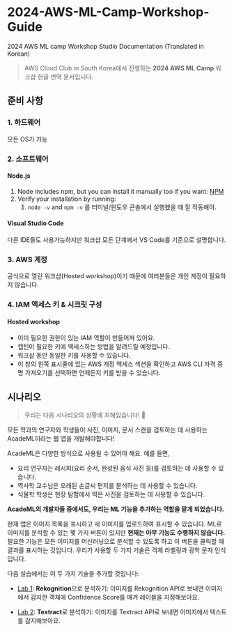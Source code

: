 # 2024-AWS-ML-Camp-Workshop-Guide
2024 AWS ML camp Workshop Studio Documentation (Translated in Korean)

> AWS Cloud Club in South Korea에서 진행하는 **2024 AWS ML Camp** 워크샵 한글 번역 문서입니다.

## 준비 사항
### 1. 하드웨어
모든 OS가 가능

### 2. 소프트웨어
#### Node.js
1. Node includes npm, but you can install it manually too if you want: [NPM](https://www.npmjs.com/get-npm)
2. Verify your installation by running:
    1. `node -v` and `npm -v` 를 터미널/윈도우 콘솔에서 실행했을 때 잘 작동해야.
#### Visual Studio Code
다른 IDE들도 사용가능하지만 워크샵 모든 단계에서 VS Code를 기준으로 설명합니다.

### 3. AWS 계정
공식으로 열린 워크샵(Hosted workshop)이기 때문에 여러분들은 개인 계정이 필요하지 않습니다.

### 4. IAM 액세스 키 & 시크릿 구성
#### Hosted workshop
- 이미 필요한 권한이 있는 IAM 역할이 만들어져 있어요.
- 캡틴이 필요한 키에 액세스하는 방법을 알려드릴 예정입니다.
- 워크샵 동안 동일한 키를 사용할 수 있습니다.
- 이 창의 왼쪽 표시줄에 있는 AWS 계정 액세스 섹션을 확인하고 AWS CLI 자격 증명 가져오기를 선택하면 언제든지 키를 받을 수 있습니다.

##  시나리오

> 우리는 다음 시나리오의 상황에 처해있습니다! 🤣

모든 학과의 연구자와 학생들이 사진, 이미지, 문서 스캔을 검토하는 데 사용하는 AcadeML이라는 웹 앱을 개발해야합니다!

AcadeML은 다양한 방식으로 사용될 수 있어야 해요. 예를 들면,

- 요리 연구자는 레시피(요리 순서, 완성된 음식 사진 등)를 검토하는 데 사용할 수 있습니다.
- 역사학 교수님은 오래된 손글씨 편지를 분석하는 데 사용할 수 있습니다.
- 식물학 학생은 현장 탐험에서 찍은 사진을 검토하는 데 사용할 수 있습니다.

**AcadeML의 개발자들 중에서도, 우리는 ML 기능을 추가하는 역할을 맡게 되었습니다.**

현재 앱은 이미지 목록을 표시하고 새 이미지를 업로드하여 표시할 수 있습니다. ML로 이미지를 분석할 수 있는 몇 가지 버튼이 있지만 **현재는 아무 기능도 수행하지 않습니다.** 필요한 기능은 모든 이미지를 머신러닝으로 분석할 수 있도록 하고 이 버튼을 클릭할 때 결과를 표시하는 것입니다. 우리가 사용할 두 가지 기술은 객체 라벨링과 광학 문자 인식입니다.

다음 실습에서는 이 두 가지 기술을 추가할 것입니다:

- [Lab 1](./LAB1_Rekognition.md): **Rekognition**으로 분석하기: 이미지를 Rekognition API로 보내면 이미지에서 감지한 객체에 Confidence Score를 매겨 레이블을 지정해보아요.

- [Lab 2](./LAB2_Textract.md): **Textract**로 분석하기: 이미지를 Textract API로 보내면 이미지에서 텍스트를 감지해보아요.